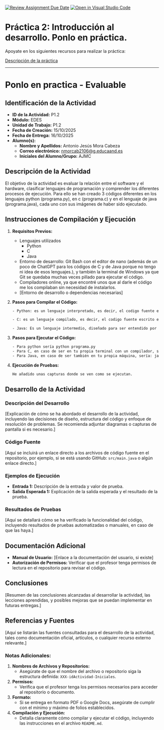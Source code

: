[![Review Assignment Due Date](https://classroom.github.com/assets/deadline-readme-button-22041afd0340ce965d47ae6ef1cefeee28c7c493a6346c4f15d667ab976d596c.svg)](https://classroom.github.com/a/F4zkDqTW)
[![Open in Visual Studio Code](https://classroom.github.com/assets/open-in-vscode-2e0aaae1b6195c2367325f4f02e2d04e9abb55f0b24a779b69b11b9e10269abc.svg)](https://classroom.github.com/online_ide?assignment_repo_id=21094739&assignment_repo_type=AssignmentRepo)
# Práctica 2: Introducción al desarrollo. Ponlo en práctica.

Apoyate en los siguientes recursos para realizar la práctica:

[Descripción de la práctica](https://revilofe.github.io/section3/u01/practica/EDES-U1.-Practica011/)


---

# Ponlo en practica - Evaluable

## Identificación de la Actividad
- **ID de la Actividad:** P1.2
- **Módulo:** EDES
- **Unidad de Trabajo:** P1.2
- **Fecha de Creación:** 15/10/2025
- **Fecha de Entrega:** 16/10/2025
- **Alumno(s):** 
  - **Nombre y Apellidos:** Antonio Jesús Mora Cabeza
  - **Correo electrónico:** nmorcab2106@g.educaand.es
  - **Iniciales del Alumno/Grupo:** AJMC

## Descripción de la Actividad
El objetivo de la actividad es evaluar la relación entre el software y el hardware, clasificar lenguajes de programación y comprender los diferentes procesos de ejecución. Para ello se han creado 3 códigos diferentes en los lenguajes python (programa.py), en c (programa.c) y en el lenguaje de java (programa.java), cada uno con sus imágenes de haber sido ejecutado.

## Instrucciones de Compilación y Ejecución
1. **Requisitos Previos:**
   - Lenguajes utilizados
      - Python 
      - C
      - Java
   - Entorno de desarrollo: Git Bash con el editor de nano (además de un poco de ChatGPT para los códigos de C y de Java porque no tengo ni idea de esos lenguajes.), y también la terminal de Windows ya que Git se quedaba muchas veces pillado para ejecutar el código.
   - Compiladores online, ya que encontré unos que al darle el código me los compilaban sin necesidad de instalarlos.
   - [Entorno de desarrollo o dependencias necesarias]

2. **Pasos para Compilar el Código:**
   ```bash
   - Python: es un lenguaje interpretado, es decir, el codigo fuente es interpretado por un programa llamado intérprete, que lo lee linea a linea y lo ejecuta al instante, sin necesidad de ser compilado.

   - C: es un lenguaje compilado, es decir, el codigo fuente escrito es compilado a un código máquina de una plataforma anets de ser ejecutado. Una vez compilado, se crea un ejecutable que el procesador entiende y ejecuta directamente. Este es más rápido en ejecución ya que el código es traducido en lenguaje máquina. En caso de haber sido ejecutado en un sistema con un compilador (como puede ser GCC) el comando a ejecutar sería: gcc programa.c -o programa

   - Java: Es un lenguaje intermedio, diseñado para ser entendido por humanos, este también debe de ser compilado. En caso de ser en una máquina con un compilador (como JDK), sería: javac programa.java
   ```

3. **Pasos para Ejecutar el Código:**
   ```bash
   - Para python sería python programa.py
   - Para C, en caso de ser en tu propia terminal con un compilador, sería: ./programa
   - Para Java, en caso de ser también en tu propia máquina, sería: java Programa
   ```

4. **Ejecución de Pruebas:**
   ```bash
   He añadido unas capturas donde se ven como se ejecutan.
   ```

## Desarrollo de la Actividad
### Descripción del Desarrollo
[Explicación de cómo se ha abordado el desarrollo de la actividad, incluyendo las decisiones de diseño, estructura del código y enfoque de resolución de problemas. Se recomienda adjuntar diagramas o capturas de pantalla si es necesario.]

### Código Fuente
[Aquí se incluirá un enlace directo a los archivos de código fuente en el repositorio, por ejemplo, si se está usando GitHub: `src/main.java` o algún enlace directo.]

### Ejemplos de Ejecución
- **Entrada 1:** Descripción de la entrada y valor de prueba.
- **Salida Esperada 1:** Explicación de la salida esperada y el resultado de la prueba.

### Resultados de Pruebas
[Aquí se detallará cómo se ha verificado la funcionalidad del código, incluyendo resultados de pruebas automatizadas o manuales, en caso de que las haya.]

## Documentación Adicional
- **Manual de Usuario:** [Enlace a la documentación del usuario, si existe]
- **Autorización de Permisos:** Verificar que el profesor tenga permisos de lectura en el repositorio para revisar el código.

## Conclusiones
[Resumen de las conclusiones alcanzadas al desarrollar la actividad, las lecciones aprendidas, y posibles mejoras que se puedan implementar en futuras entregas.]

## Referencias y Fuentes
[Aquí se listarán las fuentes consultadas para el desarrollo de la actividad, tales como documentación oficial, artículos, o cualquier recurso externo relevante.]

### Notas Adicionales:
1. **Nombres de Archivos y Repositorios:**
   - Asegúrate de que el nombre del archivo o repositorio siga la estructura definida: `XXX-idActividad-Iniciales`.
2. **Permisos:**
   - Verifica que el profesor tenga los permisos necesarios para acceder al repositorio o documento.
3. **Formato:**
   - Si se entrega en formato PDF o Google Docs, asegúrate de cumplir con el mínimo y máximo de folios establecidos.
4. **Compilación y Ejecución:**
   - Detalla claramente cómo compilar y ejecutar el código, incluyendo las instrucciones en el archivo `README.md`.
